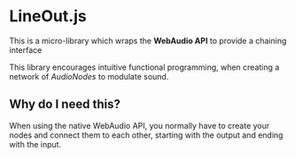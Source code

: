 # LineOut.js
This is a micro-library which wraps the **WebAudio API** to provide a chaining interface

This library encourages intuitive functional programming, when creating a network of *AudioNodes* to modulate sound.

## Why do I need this?
When using the native WebAudio API, you normally have to create your nodes and connect them to each other, starting with the output and ending with the input.


